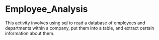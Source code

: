 # Employee_Analysis

This activity involves using sql to read a database of employees and departments within a company, put them into a table, and extract certain information about them.
